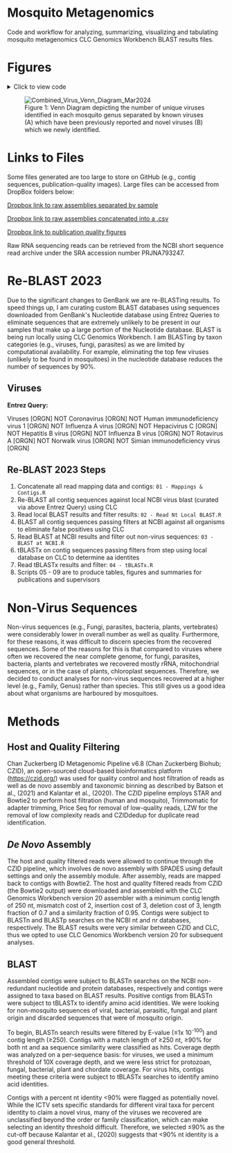 # Mosquito Metagenomics

Code and workflow for analyzing, summarizing, visualizing and tabulating mosquito metagenomics CLC Genomics Workbench BLAST results files.

# Figures
<details>
  <summary>Click to view code</summary>

```r
virus_master_2023 <- read_csv(here("Data/tblastx_master.csv"))

# KNOWN VIRUSES

venn <- virus_master_2023 %>% 
  filter(novel_flag == "Not Novel") %>% 
  separate_wider_delim(cols = mosquito_species, names = c("genus", "species"), delim = " ") %>% 
  distinct(virus_name, genus, .keep_all = TRUE) %>% 
  group_by(virus_name, genus) %>% 
  summarise(n = n()) %>% 
  ungroup() %>% 
  complete(virus_name, genus, fill = list(n = 0)) %>% 
  pivot_wider(names_from = "genus", values_from = "n") %>% 
  mutate(across(c("Aedes", "Coquillettidia", "Culex", "Ochlerotatus"),
                ~ as.character(.))) %>%

  mutate(across(c("Aedes", "Coquillettidia", "Culex", "Ochlerotatus"), 
                ~ case_when(. == "1" ~ virus_name,
                            TRUE ~ NA_character_))) %>% 
  select(-1)
  

aedes_venn <- venn %>%
  select("Aedes") %>%
  drop_na()

culex_venn <- venn %>%
  select("Culex") %>%
  drop_na()

coquillettidia_venn <- venn %>%
  select("Coquillettidia") %>%
  drop_na()

# anopheles_venn <- venn %>%
#   select("Anopheles") %>%
#   drop_na()

ochlerotatus_venn <- venn %>%
  select("Ochlerotatus") %>%
  drop_na()

venn_map <- map(c(aedes_venn, culex_venn, coquillettidia_venn, ochlerotatus_venn), unique)


venn_data <- Venn(venn_map)

data <- process_data(venn_data)

data_range_known <- venn_regionedge(process_data(venn_data))


venn_diagram_known <- ggplot() +
  # 1. region count layer
  geom_polygon(aes(X, Y, fill = count, group = id), 
               data = venn_regionedge(data)) +
  # 2. set edge layer
  geom_path(aes(X, Y, color = id, group = id), 
            data = venn_setedge(data), 
            show.legend = FALSE) +
  # 3. set label layer
  geom_text(aes(X, Y, label = name), 
            data = venn_setlabel(data),
            fontface = "bold.italic",
            size = 5,
            nudge_x = -0.01) +
  # 4. region label layer
  geom_label(aes(X, Y, label = count), 
             data = venn_regionlabel(data),
             fontface = "bold",
             size = 7) +
  coord_equal() +
  theme_void() +
  theme(
    # legend.title = element_text(size = 15),
    # legend.text = element_text(size = 13),
    plot.title = element_text(size = 20, face = "bold")
  ) +
  # scale_fill_viridis_c("Number of Viruses") +
  labs(title = "A) Known Viruses")


tiff(here("virus_venn_diagram.tiff"), units="in", width=18, height=10, res=300)
venn_diagram
dev.off()


#  NOVEL VIRUSES ----


venn <- virus_master_2023 %>% 
  filter(novel_flag == "Presumptive Novel") %>% 
  separate_wider_delim(cols = mosquito_species, names = c("genus", "species"), delim = " ") %>% 
  distinct(virus_name, genus, .keep_all = TRUE) %>% 
  group_by(virus_name, genus) %>% 
  summarise(n = n()) %>% 
  ungroup() %>% 
  complete(virus_name, genus, fill = list(n = 0)) %>% 
  pivot_wider(names_from = "genus", values_from = "n") %>% 
  mutate(across(c("Aedes", "Anopheles", "Coquillettidia", "Culex", "Ochlerotatus"),
                ~ as.character(.))) %>%
  
  mutate(across(c("Aedes", "Anopheles", "Coquillettidia", "Culex", "Ochlerotatus"), 
                ~ case_when(. == "1" ~ virus_name,
                            TRUE ~ NA_character_))) %>% 
  select(-1)


aedes_venn_novel <- venn %>%
  select("Aedes") %>%
  drop_na()

culex_venn_novel <- venn %>%
  select("Culex") %>%
  drop_na()

coquillettidia_venn_novel <- venn %>%
  select("Coquillettidia") %>%
  drop_na()

anopheles_venn_novel <- venn %>%
  select("Anopheles") %>%
  drop_na()

ochlerotatus_venn_novel <- venn %>%
  select("Ochlerotatus") %>%
  drop_na()

venn_map <- map(c(aedes_venn_novel, culex_venn_novel, anopheles_venn_novel, 
                  coquillettidia_venn_novel, ochlerotatus_venn_novel), unique)


venn_data <- Venn(venn_map)

data <- process_data(venn_data)

data_range_novel <- venn_regionedge(process_data(venn_data))


venn_diagram_novel <- ggplot() +
  # 1. region count layer
  geom_polygon(aes(X, Y, fill = count, group = id), 
               data = venn_regionedge(data)) +
  # 2. set edge layer
  geom_path(aes(X, Y, color = id, group = id), 
            data = venn_setedge(data), 
            show.legend = FALSE) +
  # 3. set label layer
  geom_text(aes(X, Y, label = name), 
            data = venn_setlabel(data),
            fontface = "bold.italic",
            size = 5) +
  # 4. region label layer
  geom_label(aes(X, Y, label = count), 
             data = venn_regionlabel(data),
             fontface = "bold",
             size = 7) +
  coord_equal() +
  theme_void() +
  theme(
    # legend.title = element_text(size = 15),
    # legend.text = element_text(size = 13),
    plot.title = element_text(size = 20, face = "bold")
  ) +
  # scale_fill_viridis_c("Number of Viruses") +
  labs(title = "B) Novel Viruses")

# Combine venn diagrams 

library(patchwork)

(venn_diagram_known + venn_diagram_novel) +
  plot_layout(guides = "collect") &
  scale_fill_viridis_c("Number of Viruses", limits = range(c(data_range_novel$count, data_range_known$count))) &
  theme(
    legend.title = element_text(size = 15, vjust = 0.75),
    legend.text = element_text(size = 13),
    legend.position = "bottom"
  ) 

ggsave("Combined_Virus_Venn_Diagram_Mar2024.png", plot = last_plot(), width=18, height=10)
```
</details>

<figure>
  <img src="https://github.com/colebaril/Mosquito_Metagenomics/assets/110275137/f1762075-8f07-425b-b6d3-61f5aabb91a6" alt="Combined_Virus_Venn_Diagram_Mar2024">
  <figcaption>Figure 1: Venn Diagram depicting the number of unique viruses identified in each mosquito genus separated by known viruses (A) which have been previously reported and novel viruses (B) which we newly identified.</figcaption>
</figure>




# Links to Files

Some files generated are too large to store on GitHub (e.g., contig sequences, publication-quality images). Large files can be accessed from DropBox folders below:

[Dropbox link to raw assemblies separated by sample](https://www.dropbox.com/s/m194auk7oxlpnwa/Contigs.zip?dl=0)

[Dropbox link to raw assemblies concatenated into a .csv](https://www.dropbox.com/s/ppe83l8lbvdz262/contigs_raw.zip?dl=0)

[Dropbox link to publication quality figures](https://www.dropbox.com/sh/2lw74xdap2ofxtb/AAACTMIU-ipvd0GgKVGxuzjma?dl=0)

Raw RNA sequencing reads can be retrieved from the NCBI short sequence read archive under the SRA accession number PRJNA793247.


# Re-BLAST 2023

Due to the significant changes to GenBank we are re-BLASTing results. To speed things up, I am curating custom BLAST databases using sequences downloaded from GenBank's Nucleotide database using Entrez Queries to eliminate sequences that are extremely unlikely to be present in our samples that make up a large portion of the Nucleotide database. BLAST is being run locally using CLC Genomics Workbench. I am BLASTing by taxon categories (e.g., viruses, fungi, parasites) as we are limited by computational availability. For example, eliminating the top few viruses (unlikely to be found in mosquitoes) in the nucleotide database reduces the number of sequences by 90%. 

## Viruses

**Entrez Query:**

Viruses [ORGN] NOT Coronavirus [ORGN] NOT Human immunodeficiency virus 1 [ORGN] NOT Influenza A virus [ORGN] NOT Hepacivirus C [ORGN] NOT Hepatitis B virus [ORGN] NOT Influenza B virus [ORGN] NOT Rotavirus A [ORGN] NOT Norwalk virus [ORGN] NOT Simian immunodeficiency virus [ORGN] 

## Re-BLAST 2023 Steps

1. Concatenate all read mapping data and contigs: `01 - Mappings & Contigs.R`
2. Re-BLAST all contig sequences against local NCBI virus blast (curated via above Entrez Query) using CLC
3. Read local BLAST results and filter results: `02 - Read Nt Local BLAST.R`
4. BLAST all contig sequences passing filters at NCBI against all organisms to eliminate false positives using CLC
5. Read BLAST at NCBI results and filter out non-virus sequences: `03 - BLAST at NCBI.R`
6. tBLASTx on contig sequences passing filters from step using local database on CLC to determine aa identites
7. Read tBLASTx results and filter: `04 - tBLASTx.R`
8. Scripts 05 - 09 are to produce tables, figures and summaries for publications and supervisors

# Non-Virus Sequences

Non-virus sequences (e.g., Fungi, parasites, bacteria, plants, vertebrates) were considerably lower in overall number as well as quality. Furthermore, for these reasons, it was difficult to discern species from the recovered sequences. Some of the reasons for this is that compared to viruses where often we recovered the near complete genome, for fungi, parasites, bacteria, plants and vertebrates we recovered mostly rRNA, mitochondrial sequences, or in the case of plants, chloroplast sequences. Therefore, we decided to conduct analyses for non-virus sequences recovered at a higher level (e.g., Family, Genus) rather than species. This still gives us a good idea about what organisms are harboured by mosquitoes. 

# Methods

## Host and Quality Filtering

Chan Zuckerberg ID Metagenomic Pipeline v6.8 (Chan Zuckerberg Biohub; CZID), an open-sourced cloud-based bioinformatics platform (https://czid.org/) was used for quality control and host filtration of reads as well as de novo assembly and taxonomic binning as described by Batson et al., (2021) and Kalantar et al., (2020). The CZID pipeline employs STAR and Bowtie2 to perform host filtration (human and mosquito), Trimmomatic for adapter trimming, Price Seq for removal of low-quality reads, LZW for the removal of low complexity reads and CZIDdedup for duplicate read identification.

## *De Novo* Assembly

The host and quality filtered reads were allowed to continue through the CZID pipeline, which involves de novo assembly with SPADES using default settings and only the assembly module. After assembly, reads are mapped back to contigs with Bowtie2. The host and quality filtered reads from CZID (the Bowtie2 output) were downloaded and assembled with the CLC Genomics Workbench version 20 assembler with a minimum contig length of 250 nt, mismatch cost of 2, insertion cost of 3, deletion cost of 3, length fraction of 0.7 and a similarity fraction of 0.95. Contigs were subject to BLASTn and BLASTp searches on the NCBI nt and nr databases, respectively. The BLAST results were very similar between CZID and CLC, thus we opted to use CLC Genomics Workbench version 20 for subsequent analyses.

## BLAST

Assembled contigs were subject to BLASTn searches on the NCBI non-redundant nucleotide and protein databases, respectively and contigs were assigned to taxa based on BLAST results. Positive contigs from BLASTn were subject to tBLASTx to identify amino acid identities. We were looking for non-mosquito sequences of viral, bacterial, parasitic, fungal and plant origin and discarded sequences that were of mosquito origin.


To begin, BLASTn search results were filtered by E-value (≤1x 10<sup>-100</sup>) and contig length (≥250). Contigs with a match length of ≥250 nt, ≥90% for both nt and aa sequence similarity were classified as hits. Coverage depth was analyzed on a per-sequence basis: for viruses, we used a minimum threshold of 10X coverage depth, and we were less strict for protozoan, fungal, bacterial, plant and chordate coverage. For virus hits, contigs meeting these criteria were subject to tBLASTx searches to identify amino acid identities.

Contigs with a percent nt identity <90% were flagged as potentially novel. While the ICTV sets specific standards for different viral taxa for percent identity to claim a novel virus, many of the viruses we recovered are unclassified beyond the order or family classification, which can make selecting an identity threshold difficult. Therefore, we selected ≤90% as the cut-off because Kalantar et al., (2020) suggests that <90% nt identity is a good general threshold.
